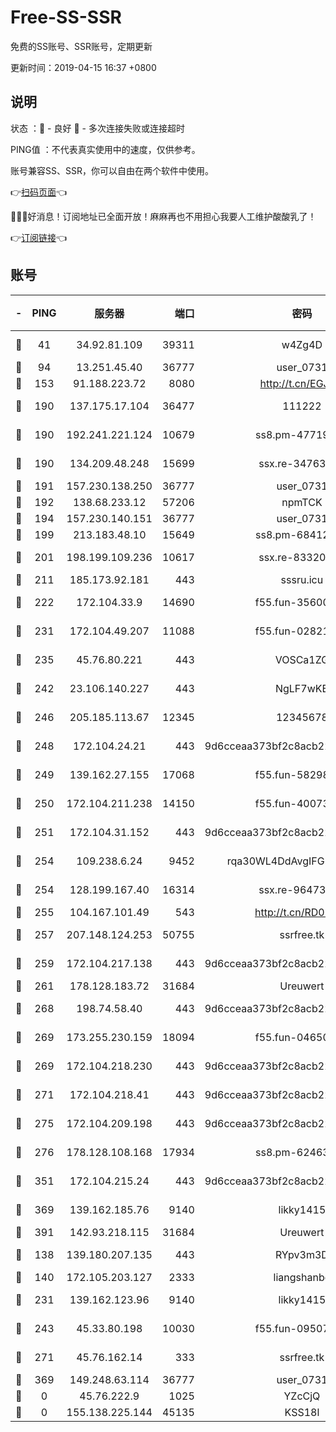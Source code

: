 # Free-SS-SSR

免费的SS账号、SSR账号，定期更新

更新时间：2019-04-15 16:37 +0800

## 说明

状态     ：🙂 - 良好 🙁 - 多次连接失败或连接超时

PING值   ：不代表真实使用中的速度，仅供参考。

账号兼容SS、SSR，你可以自由在两个软件中使用。

👉[扫码页面](https://liesauer.github.io/Free-SS-SSR/)👈

🎉🎉🎉好消息！订阅地址已全面开放！麻麻再也不用担心我要人工维护酸酸乳了！

👉[订阅链接](https://www.liesauer.net/yogurt/subscribe?ACCESS_TOKEN=DAYxR3mMaZAsaqUb)👈

## 账号

|-|PING|服务器|端口|密码|加密方式|区域|
|:----:|:----:|:-----:|-----:|:----:|:----:|:----:|
|🙂|41|34.92.81.109|39311|w4Zg4D|chacha20-ietf|US|
|🙂|94|13.251.45.40|36777|user_0731|chacha20|SG|
|🙂|153|91.188.223.72|8080|http://t.cn/EGJIyrl|rc4-md5|RU|
|🙂|190|137.175.17.104|36477|111222|aes-256-cfb|US|
|🙂|190|192.241.221.124|10679|ss8.pm-47719992|aes-256-cfb|US|
|🙂|190|134.209.48.248|15699|ssx.re-34763141|aes-256-cfb|US|
|🙂|191|157.230.138.250|36777|user_0731|chacha20|US|
|🙂|192|138.68.233.12|57206|npmTCK|rc4-md5|US|
|🙂|194|157.230.140.151|36777|user_0731|chacha20|US|
|🙂|199|213.183.48.10|15649|ss8.pm-68412526|rc4-md5|RU|
|🙂|201|198.199.109.236|10617|ssx.re-83320233|aes-256-cfb|US|
|🙂|211|185.173.92.181|443|sssru.icu|rc4-md5|RU|
|🙂|222|172.104.33.9|14690|f55.fun-35600745|aes-256-cfb|SG|
|🙂|231|172.104.49.207|11088|f55.fun-02821089|aes-256-cfb|SG|
|🙂|235|45.76.80.221|443|VOSCa1ZG|aes-256-cfb|DE|
|🙂|242|23.106.140.227|443|NgLF7wKB|aes-256-cfb|US|
|🙂|246|205.185.113.67|12345|12345678|aes-256-cfb|US|
|🙂|248|172.104.24.21|443|9d6cceaa373bf2c8acb22e60b6a58be6|aes-256-cfb|US|
|🙂|249|139.162.27.155|17068|f55.fun-58298505|aes-256-cfb|SG|
|🙂|250|172.104.211.238|14150|f55.fun-40073932|aes-256-cfb|US|
|🙂|251|172.104.31.152|443|9d6cceaa373bf2c8acb22e60b6a58be6|aes-256-cfb|US|
|🙂|254|109.238.6.24|9452|rqa30WL4DdAvgIFG6Fs3znzTa|aes-256-cfb|FR|
|🙂|254|128.199.167.40|16314|ssx.re-96473928|aes-256-cfb|SG|
|🙂|255|104.167.101.49|543|http://t.cn/RD0D7sx|rc4-md5|CA|
|🙂|257|207.148.124.253|50755|ssrfree.tk|aes-256-cfb|SG|
|🙂|259|172.104.217.138|443|9d6cceaa373bf2c8acb22e60b6a58be6|aes-256-cfb|US|
|🙂|261|178.128.183.72|31684|Ureuwert|chacha20|US|
|🙂|268|198.74.58.40|443|9d6cceaa373bf2c8acb22e60b6a58be6|aes-256-cfb|US|
|🙂|269|173.255.230.159|18094|f55.fun-04650736|aes-256-cfb|US|
|🙂|269|172.104.218.230|443|9d6cceaa373bf2c8acb22e60b6a58be6|aes-256-cfb|US|
|🙂|271|172.104.218.41|443|9d6cceaa373bf2c8acb22e60b6a58be6|aes-256-cfb|US|
|🙂|275|172.104.209.198|443|9d6cceaa373bf2c8acb22e60b6a58be6|aes-256-cfb|US|
|🙂|276|178.128.108.168|17934|ss8.pm-62463695|aes-256-cfb|SG|
|🙂|351|172.104.215.24|443|9d6cceaa373bf2c8acb22e60b6a58be6|aes-256-cfb|US|
|🙂|369|139.162.185.76|9140|likky1415|aes-256-cfb|DE|
|🙂|391|142.93.218.115|31684|Ureuwert|chacha20|IN|
|🙂|138|139.180.207.135|443|RYpv3m3D|aes-256-cfb|JP|
|🙂|140|172.105.203.127|2333|liangshanbo|chacha20|JP|
|🙂|231|139.162.123.96|9140|likky1415|aes-256-cfb|JP|
|🙂|243|45.33.80.198|10030|f55.fun-09507611|aes-256-cfb|US|
|🙂|271|45.76.162.14|333|ssrfree.tk|aes-256-cfb|SG|
|🙂|369|149.248.63.114|36777|user_0731|chacha20|CA|
|🙁|0|45.76.222.9|1025|YZcCjQ|rc4-md5|JP|
|🙁|0|155.138.225.144|45135|KSS18l|rc4-md5|US|
